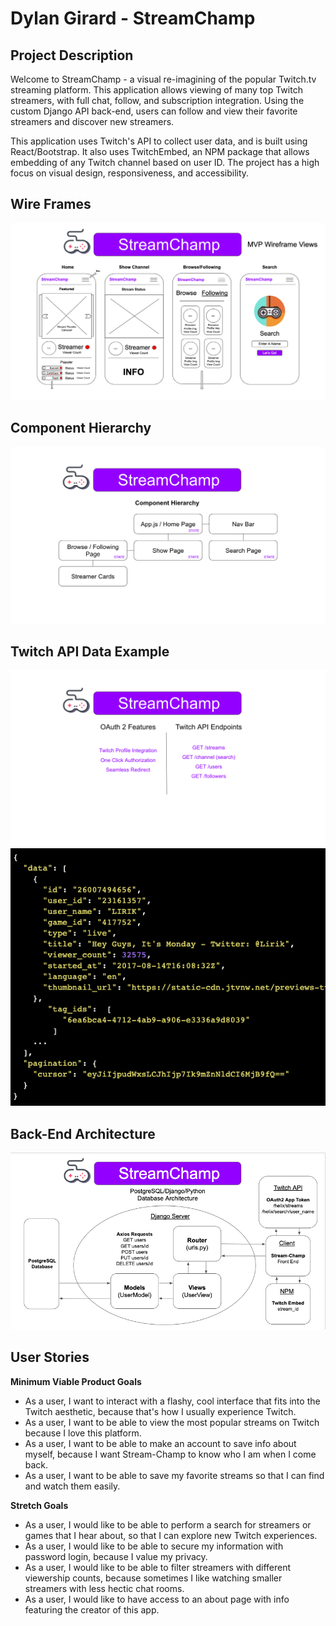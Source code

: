 # Dylan Girard - StreamChamp

## Project Description

Welcome to StreamChamp - a visual re-imagining of the popular Twitch.tv streaming platform. This application allows viewing of many top Twitch streamers, with full chat, follow, and subscription integration. Using the custom Django API back-end, users can follow and view their favorite streamers and discover new streamers.

This application uses Twitch's API to collect user data, and is built using React/Bootstrap. It also uses TwitchEmbed, an NPM package that allows embedding of any Twitch channel based on user ID. The project has a high focus on visual design, responsiveness, and accessibility.

## Wire Frames

![image](planning/streamchamp-wireframes.png)

## Component Hierarchy

![image](planning/streamchamp-components.png)

## Twitch API Data Example

![image](planning/streamchamp-features.png)
![image](planning/twitch-api-data-sample.png)

## Back-End Architecture

![image](planning/stream-champ-back.png)

## User Stories

**Minimum Viable Product Goals**

- As a user, I want to interact with a flashy, cool interface that fits into the Twitch aesthetic, because that's how I usually experience Twitch.
- As a user, I want to be able to view the most popular streams on Twitch because I love this platform.
- As a user, I want to be able to make an account to save info about myself, because I want Stream-Champ to know who I am when I come back.
- As a user, I want to be able to save my favorite streams so that I can find and watch them easily.

**Stretch Goals**

- As a user, I would like to be able to perform a search for streamers or games that I hear about, so that I can explore new Twitch experiences.
- As a user, I would like to be able to secure my information with password login, because I value my privacy.
- As a user, I would like to be able to filter streamers with different viewership counts, because sometimes I like watching smaller streamers with less hectic chat rooms.
- As a user, I would like to have access to an about page with info featuring the creator of this app.
